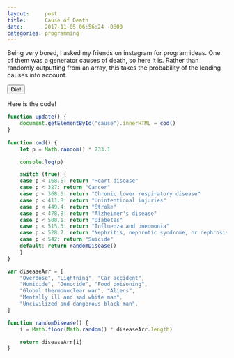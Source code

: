 ```yaml
---
layout: 	post
title: 		Cause of Death
date: 		2017-11-05 06:56:24 -0800
categories: programming
---
```


Being very bored, I asked my friends on instagram for program ideas. One of them was a generator causes of death, so here it is. Rather than randomly outputting from an array, this takes the probability of the leading causes into account.


<p id="cause"></p> <button onclick="update()">Die!</button>


Here is the code!

``` javascript
function update() {
	document.getElementById("cause").innerHTML = cod()
}
	
function cod() {
	let p = Math.random() * 733.1

	console.log(p)

	switch (true) {
	case p < 168.5: return "Heart disease"
	case p < 327: return "Cancer"
	case p < 368.6: return "Chronic lower respiratory disease"
	case p < 411.8: return "Unintentional injuries"
	case p < 449.4: return "Stroke"
	case p < 478.8: return "Alzheimer's disease"
	case p < 500.1: return "Diabetes"
	case p < 515.3: return "Influenza and pneumonia"
	case p < 528.7: return "Nephritis, nephrotic syndrome, or nephrosis"
	case p < 542: return "Suicide"
	default: return randomDisease()
	}
}

var diseaseArr = [
	"Overdose", "Lightning", "Car accident",
	"Homicide", "Genocide", "Food poisoning",
	"Global thermonuclear war", "Aliens",
	"Mentally ill and sad white man",
	"Uncivilized and dangerous black man",
]

function randomDisease() {
	i = Math.floor(Math.random() * diseaseArr.length)

	return diseaseArr[i]
}
```

<script type="text/javascript">

function update() {
	document.getElementById("cause").innerHTML = cod()
}
	
function cod() {
	let p = Math.random() * 733.1

	console.log(p)

	switch (true) {
	case p < 168.5: return "Heart disease"
	case p < 327: return "Cancer"
	case p < 368.6: return "Chronic lower respiratory disease"
	case p < 411.8: return "Unintentional injuries"
	case p < 449.4: return "Stroke"
	case p < 478.8: return "Alzheimer's disease"
	case p < 500.1: return "Diabetes"
	case p < 515.3: return "Influenza and pneumonia"
	case p < 528.7: return "Nephritis, nephrotic syndrome, or nephrosis"
	case p < 542: return "suicide"
	default: return randomDisease()
	}
}

var diseaseArr = [
	"Overdose", "Lightning", "Car accident",
	"Homicide", "Genocide", "Food poisoning",
	"Global thermonuclear war", "Aliens",
	"Mentally ill and sad white man",
	"Uncivilized and dangerous black man",
]

function randomDisease() {
	i = Math.floor(Math.random() * diseaseArr.length)

	return diseaseArr[i]
}

</script>